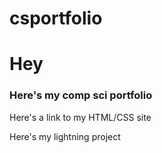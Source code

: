 # csportfolio

<H1>Hey</H1>
<H3>Here's my comp sci portfolio</H3>
<P>Here's a link to my HTML/CSS site</P>
<P>Here's my lightning project</P>
